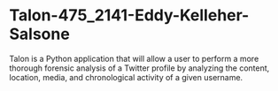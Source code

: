 Talon-475_2141-Eddy-Kelleher-Salsone
====================================

Talon is a Python application that will allow a user to perform a more thorough forensic analysis of a Twitter profile by analyzing the content, location, media, and chronological activity of a given username.
